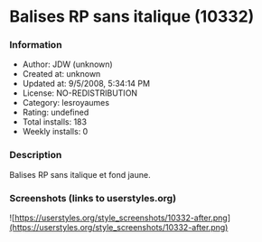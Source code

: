 # Balises RP sans italique (10332)

### Information
- Author: JDW (unknown)
- Created at: unknown
- Updated at: 9/5/2008, 5:34:14 PM
- License: NO-REDISTRIBUTION
- Category: lesroyaumes
- Rating: undefined
- Total installs: 183
- Weekly installs: 0


### Description
Balises RP sans italique et fond jaune.


### Screenshots (links to userstyles.org)
![https://userstyles.org/style_screenshots/10332-after.png](https://userstyles.org/style_screenshots/10332-after.png)


